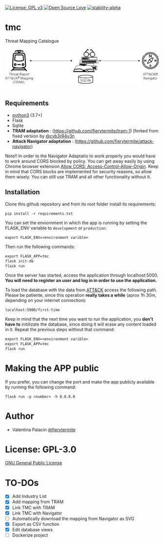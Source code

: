 [![License: GPL v3](https://img.shields.io/badge/License-GPLv3-blue.svg)](https://www.gnu.org/licenses/gpl-3.0)
[![Open Source Love](https://badges.frapsoft.com/os/v1/open-source.png?v=103)](https://github.com/ellerbrock/open-source-badges/)
[![stability-alpha](https://img.shields.io/badge/stability-alpha-f4d03f.svg)](https://github.com/mkenney/software-guides/blob/master/STABILITY-BADGES.md#alpha)

# tmc
Threat Mapping Catalogue

![](tmc/static/TMCv1.png "TMC Diagram")
​
## Requirements
- [python3](https://www.python.org/) (3.7+)
- Flask
- Sqlite
- **TRAM adaptation** : (https://github.com/fierytermite/tram-1) [forked from fixed version by [@cyb3rR4v3n](https://twitter.com/cyb3rR4v3n) 
- **Attack Navigator adaptation** : (https://github.com/fierytermite/attack-navigator)  

Note!! In order to the Navigator Adaptatio to work properly you would have to work around CORS blocked by policy. You can get away easily by using Chrome browser extension [Allow CORS: Access-Control-Allow-Origin](https://chrome.google.com/webstore/detail/allow-cors-access-control/lhobafahddgcelffkeicbaginigeejlf?). Keep in mind that CORS blocks are implemented for security reasons, so allow them wisely. You can still use TRAM and all other functionality without it.  

## Installation

Clone this github repository and from its root folder install its requirements:
```
pip install -r requirements.txt
```

You can set the enviornment in which the app is running by setting the FLASK_ENV variable to ```development``` or ```production```:

```
export FLASK_ENV=<environment varible>
```

Then run the following commands:

```
export FLASK_APP=tmc
flask init-db
flask run
```

Once the server has started, access the application through localhost:5000. **You will need to register an user and log in in order to use the application.**

To load the database with the data from [ATT&CK](https://attack.mitre.org/) access the following path. Please be patiente, since this operation **really takes a while** (aprox 1h 30m, depending on your internet connection):

```
localhost:5000/first-time
```

Keep in mind that the next time you want to run the application, you **don't have to** initilizate the database, since doing it will erase any content loaded in it. Repeat the previous steps without that command:

```
export FLASK_ENV=<environment varible>
export FLASK_APP=tmc
flask run
```

# Making the APP public

If you prefer, you can change the port and make the app publicly available by running the following command:

```
flask run -p <number> -h 0.0.0.0
```

# Author

* Valentina Palacin [@fierytermite](https://twitter.com/fierytermite) 

# License: GPL-3.0

[GNU General Public License](https://www.gnu.org/licenses/gpl-3.0)

# TO-DOs

- [x] Add Industry List
- [x] Add mapping from TRAM
- [x] Link TMC with TRAM
- [x] Link TMC with Navigator
- [ ] Automatically download the mapping from Navigator as SVG
- [x] Export as CSV function
- [x] Edit database views
- [ ] Dockerize project 